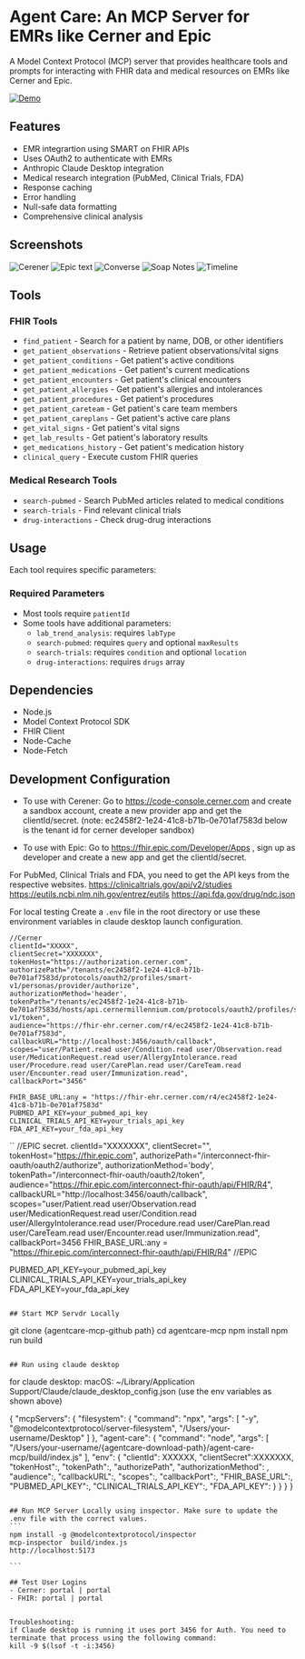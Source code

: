 # Agent Care: An MCP Server for EMRs like Cerner and Epic

A Model Context Protocol (MCP) server that provides healthcare tools and prompts for interacting with FHIR data and medical resources on EMRs like Cerner and Epic.

[![Demo](screenshots/demo.png)](https://www.agentcare.ai/demo.mp4)

## Features
- EMR integrartion using SMART on FHIR APIs
- Uses OAuth2 to authenticate with EMRs 
- Anthropic Claude Desktop integration
- Medical research integration (PubMed, Clinical Trials, FDA)
- Response caching
- Error handling
- Null-safe data formatting
- Comprehensive clinical analysis

## Screenshots
![Cerener](screenshots/cerner.png)
![Epic text](screenshots/epic.png)
![Converse](screenshots/converse.png)
![Soap Notes](screenshots/soap.png)
![Timeline](screenshots/imtimeline.png)


## Tools

### FHIR Tools
- `find_patient` - Search for a patient by name, DOB, or other identifiers
- `get_patient_observations` - Retrieve patient observations/vital signs
- `get_patient_conditions` - Get patient's active conditions
- `get_patient_medications` - Get patient's current medications
- `get_patient_encounters` - Get patient's clinical encounters
- `get_patient_allergies` - Get patient's allergies and intolerances
- `get_patient_procedures` - Get patient's procedures
- `get_patient_careteam` - Get patient's care team members
- `get_patient_careplans` - Get patient's active care plans
- `get_vital_signs` - Get patient's vital signs
- `get_lab_results` - Get patient's laboratory results
- `get_medications_history` - Get patient's medication history
- `clinical_query` - Execute custom FHIR queries

### Medical Research Tools
- `search-pubmed` - Search PubMed articles related to medical conditions
- `search-trials` - Find relevant clinical trials
- `drug-interactions` - Check drug-drug interactions

## Usage

Each tool  requires specific parameters:

### Required Parameters
- Most tools require `patientId`
- Some tools have additional parameters:
  - `lab_trend_analysis`: requires `labType`
  - `search-pubmed`: requires `query` and optional `maxResults`
  - `search-trials`: requires `condition` and optional `location`
  - `drug-interactions`: requires `drugs` array

## Dependencies
- Node.js
- Model Context Protocol SDK
- FHIR Client
- Node-Cache
- Node-Fetch

## Development Configuration 
- To use with Cerener: Go to https://code-console.cerner.com and create a sandbox account, create a new provider app and get the clientId/secret.
(note: ec2458f2-1e24-41c8-b71b-0e701af7583d below is the tenant id for cerner developer sandbox)

- To use with Epic: Go to https://fhir.epic.com/Developer/Apps , sign up as developer and create a new app and get the clientId/secret.

For PubMed, Clinical Trials and FDA, you need to get the API keys from the respective websites.
https://clinicaltrials.gov/api/v2/studies
https://eutils.ncbi.nlm.nih.gov/entrez/eutils
https://api.fda.gov/drug/ndc.json

For local testing Create a `.env` file in the root directory or use these environment variables in claude desktop launch configuration.
```
//Cerner
clientId="XXXXX",
clientSecret="XXXXXXX",
tokenHost="https://authorization.cerner.com", 
authorizePath="/tenants/ec2458f2-1e24-41c8-b71b-0e701af7583d/protocols/oauth2/profiles/smart-v1/personas/provider/authorize",
authorizationMethod='header',
tokenPath="/tenants/ec2458f2-1e24-41c8-b71b-0e701af7583d/hosts/api.cernermillennium.com/protocols/oauth2/profiles/smart-v1/token",
audience="https://fhir-ehr.cerner.com/r4/ec2458f2-1e24-41c8-b71b-0e701af7583d",
callbackURL="http://localhost:3456/oauth/callback",
scopes="user/Patient.read user/Condition.read user/Observation.read user/MedicationRequest.read user/AllergyIntolerance.read user/Procedure.read user/CarePlan.read user/CareTeam.read user/Encounter.read user/Immunization.read",
callbackPort="3456"

FHIR_BASE_URL:any = "https://fhir-ehr.cerner.com/r4/ec2458f2-1e24-41c8-b71b-0e701af7583d" 
PUBMED_API_KEY=your_pubmed_api_key
CLINICAL_TRIALS_API_KEY=your_trials_api_key
FDA_API_KEY=your_fda_api_key
```

``
//EPIC
secret.
clientId="XXXXXXX",
clientSecret="",
tokenHost="https://fhir.epic.com",
authorizePath="/interconnect-fhir-oauth/oauth2/authorize",
authorizationMethod='body',
tokenPath="/interconnect-fhir-oauth/oauth2/token",
audience="https://fhir.epic.com/interconnect-fhir-oauth/api/FHIR/R4",
callbackURL="http://localhost:3456/oauth/callback",
scopes="user/Patient.read user/Observation.read user/MedicationRequest.read user/Condition.read user/AllergyIntolerance.read user/Procedure.read user/CarePlan.read user/CareTeam.read user/Encounter.read user/Immunization.read",
callbackPort=3456
FHIR_BASE_URL:any = "https://fhir.epic.com/interconnect-fhir-oauth/api/FHIR/R4" //EPIC  

PUBMED_API_KEY=your_pubmed_api_key
CLINICAL_TRIALS_API_KEY=your_trials_api_key
FDA_API_KEY=your_fda_api_key
```

## Start MCP Servdr Locally 
```
git clone {agentcare-mcp-github path}
cd agentcare-mcp
npm install
npm run build
````

## Run using claude desktop
````
for claude desktop: 
macOS: ~/Library/Application Support/Claude/claude_desktop_config.json
(use the env variables as shown above)

{
  "mcpServers": {
    "filesystem": {
      "command": "npx",
      "args": [
        "-y",
        "@modelcontextprotocol/server-filesystem",
        "/Users/your-username/Desktop"
      ]
    },
    "agent-care": {
      "command": "node",
      "args": [
        "/Users/your-username/{agentcare-download-path}/agent-care-mcp/build/index.js"
      ],
      "env": {
        "clientId": XXXXXX,
        "clientSecret":XXXXXXX,
        "tokenHost":,
        "tokenPath":,
        "authorizePath",
        "authorizationMethod": ,
        "audience":,
        "callbackURL":,
        "scopes":,
        "callbackPort":,
        "FHIR_BASE_URL":,
        "PUBMED_API_KEY":,
        "CLINICAL_TRIALS_API_KEY":,
        "FDA_API_KEY":
      }
    }
  }
}
````

## Run MCP Server Locally using inspector. Make sure to update the .env file with the correct values.
```
npm install -g @modelcontextprotocol/inspector
mcp-inspector  build/index.js
http://localhost:5173

```

## Test User Logins 
- Cerner: portal | portal 
- FHIR: portal | portal 


Troubleshooting:
if Claude desktop is running it uses port 3456 for Auth. You need to terminate that process using the following command:
kill -9 $(lsof -t -i:3456)
````
